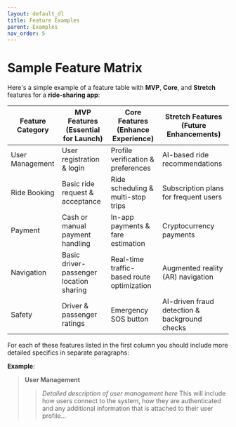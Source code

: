 ```yaml
---
layout: default_dl
title: Feature Examples
parent: Examples
nav_order: 5
---
```

# Sample Feature Matrix

Here's a simple example of a feature table with **MVP**, **Core**, and **Stretch** features for a **ride-sharing app**:  

| Feature Category | MVP Features (Essential for Launch) | Core Features (Enhance Experience) | Stretch Features (Future Enhancements) |
|-----------------|-----------------------------------|-----------------------------------|-------------------------------------|
| User Management | User registration & login | Profile verification & preferences | AI-based ride recommendations |
| Ride Booking | Basic ride request & acceptance | Ride scheduling & multi-stop trips | Subscription plans for frequent users |
| Payment | Cash or manual payment handling | In-app payments & fare estimation | Cryptocurrency payments |
| Navigation | Basic driver-passenger location sharing | Real-time traffic-based route optimization | Augmented reality (AR) navigation |
| Safety | Driver & passenger ratings | Emergency SOS button | AI-driven fraud detection & background checks |

For each of these features listed in the first column you should include more detailed specifics in separate paragraphs:

**Example**:

> **User Management**
> 
>> *Detailed description of user management here* This will include how users connect to the system, how they are authenticated and any additional information that is attached to their user profile...

